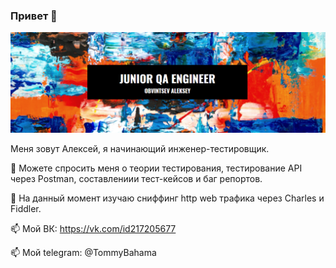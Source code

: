 ### Привет 👋
![alt text](MAIN.png)

Меня зовут Алексей, я начинающий инженер-тестировщик.

💬 Можете спросить меня о теории тестирования, тестирование API через Postman, составлениии тест-кейсов и баг репортов.

🌱 На данный момент изучаю  cниффинг http web трафика через Charles и Fiddler.

📫 Мой ВК: https://vk.com/id217205677

📫 Мой telegram: @TommyBahama


<!--
**ObvintsevAleks/ObvintsevAleks** is a ✨ _special_ ✨ repository because its `README.md` (this file) appears on your GitHub profile.

Here are some ideas to get you started:

- 🔭 I’m currently working on ...
- 🌱 I’m currently learning ...
- 👯 I’m looking to collaborate on ...
- 🤔 I’m looking for help with ...
- 💬 Ask me about ...
- 📫 How to reach me: ...
- 😄 Pronouns: ...
- ⚡ Fun fact: ...
-->
